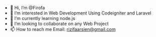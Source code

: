- 👋 Hi, I’m @Firofa
- 👀 I’m interested in Web Development Using Codeigniter and Laravel
- 🌱 I’m currently learning node.js
- 💞️ I’m looking to collaborate on any Web Project
- 📫 How to reach me Email: rizifaarsien@gmail.com

<!---
Firofa/Firofa is a ✨ special ✨ repository because its `README.md` (this file) appears on your GitHub profile.
You can click the Preview link to take a look at your changes.
--->
